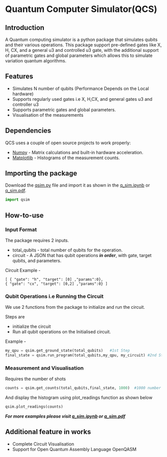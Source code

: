 # Quantum Computer Simulator(QCS)
## Introduction
A Quantum computing simulator is a python package that simulates qubits and their various operations. This package support pre-defined gates like X, H, CX, and a general u3 and controlled u3 gate, with the additional support of parametric gates and global parameters which allows this to simulate variation quantum algorithms.

## Features

- Simulates N number of qubits (Performance Depends on the Local hardware)
- Supports regularly used gates i.e X, H,CX, and general gates u3 and controller u3
- Supports parametric gates and global parameters.
- Visualisation of the measurements

## Dependencies

QCS uses a couple of open source projects to work properly:

- [Numpy](https://numpy.org/) - Matrix calculations and built-in hardware acceleration.
- [Matplotlib](https://matplotlib.org/) - Histograms of the measurement counts.

## Importing the package

Download the [qsim.py](https://github.com/akshaykale17/quantum_computer_simulator/blob/main/qsim.py) file and import it as shown in the [q_sim.ipynb](https://github.com/akshaykale17/quantum_computer_simulator/blob/main/q_sim.ipynb) or [q_sim.pdf](https://github.com/akshaykale17/quantum_computer_simulator/blob/main/q_sim.pdf).

```python
import qsim
```

## How-to-use 

### Input Format 

The package requires 2 inputs.

- total_qubits - total number of qubits for the operation.
- circuit - A JSON that has qubit operations ***in order***, with gate, target qubits, and parameters.

Circuit Example -

```
[ { "gate": "h", "target": [0] ,"params":0}, 
{ "gate": "cx", "target": [0,2] ,"params":0} ]
```

### Qubit Operations i.e Running the Circuit

We use 2 functions from the package to initialize and run the circuit.

Steps are
- initialize the circuit 
- Run all qubit operations on the Initialised circuit.

Example -

```python
my_qpu = qsim.get_ground_state(total_qubits)   #1st Step
final_state = qsim.run_program(total_qubits,my_qpu, my_circuit) #2nd Step
```
### Measurement and Visualisation

Requires the number of shots

```python
counts = qsim.get_counts(total_qubits,final_state, 1000)  #1000 number of shots
```

And display the histogram using plot_readings function as shown below

```python
qsim.plot_readings(counts)
```
***For more examples please visit [q_sim.ipynb](https://github.com/akshaykale17/quantum_computer_simulator/blob/main/q_sim.ipynb) or [q_sim.pdf](https://github.com/akshaykale17/quantum_computer_simulator/blob/main/q_sim.pdf)***


## Additional feature in works
- Complete Circuit Visualisation
- Support for Open Quantum Assembly Language OpenQASM
